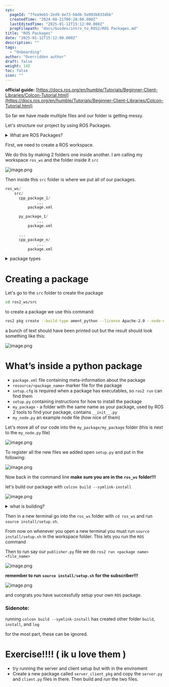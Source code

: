 ```yaml
---
sys:
  pageId: "7fea9eb5-2ed9-4e73-b6d6-5e093b833dbb"
  createdTime: "2024-08-21T00:28:00.000Z"
  lastEditedTime: "2025-01-12T15:12:00.000Z"
  propFilepath: "docs/Guides/intro_to_ROS2/ROS Packages.md"
title: "ROS Packages"
date: "2025-01-12T15:12:00.000Z"
description: ""
tags:
  - "Onboarding"
author: "Overridden author"
draft: false
weight: 145
toc: false
icon: ""
---
```


**official guide:** [https://docs.ros.org/en/humble/Tutorials/Beginner-Client-Libraries/Colcon-Tutorial.html](https://docs.ros.org/en/humble/Tutorials/Beginner-Client-Libraries/Colcon-Tutorial.html)

So far we have made multiple files and our folder is getting messy.

Let's structure our project by using ROS Packages.

<details>

<summary>What are ROS Packages?</summary>

ROS Packages are, as the name implies, packages of code that are highly sharable between ROS developers.

They consist of a folder, `package.xml` file, and source code

```python
      cpp_package_1/
		      ... imagine much code files here ..
          package.xml
```

</details>

First, we need to create a ROS workspace.

We do this by making 2 folders one inside another. I am calling my workspace `ros_ws` and the folder inside it `src`

![image.png](https://prod-files-secure.s3.us-west-2.amazonaws.com/d518164a-d88e-44d1-a4ee-3adb3bd8bce0/70706947-fd18-4537-a67b-e12946812d31/image.png?X-Amz-Algorithm=AWS4-HMAC-SHA256&X-Amz-Content-Sha256=UNSIGNED-PAYLOAD&X-Amz-Credential=ASIAZI2LB466ZVDWTEBA%2F20250227%2Fus-west-2%2Fs3%2Faws4_request&X-Amz-Date=20250227T110703Z&X-Amz-Expires=3600&X-Amz-Security-Token=IQoJb3JpZ2luX2VjEDkaCXVzLXdlc3QtMiJIMEYCIQCzveeoXRVLLom0jhdZ5Sef5NI%2Fy1cNdj6pkeftILzaUwIhALIVJ0g6qTeAehrEVxbkLxksq80r%2Fv8HfkHkHnfSRtCdKv8DCHIQABoMNjM3NDIzMTgzODA1Igx7JgdedMm9%2FeLPJfAq3AN0wQPTz0ytSINZ4ndv4%2BgschGu3czFasRs%2FtZUWWBi1HCBwHVsBInS%2FMVgwUWSo30UPRnENnvTefwLS10TOyqJh9t6%2B%2FXSo320CAvRzECMGDCqhyWaJW0FrmWXyygj7bQy8WzXUIqwrGmWQpeA3wXd3xz2ZvYMYtYjXjKQfGmAvhHH41J3LyqqzeMoFKoWQiWi0fY4dK01NFxLHUsXhX5yZslrUTGtQkoWG7k2zi2yBPQFIgeI0H3SN0BZCzVRZ%2FTXMiWijU6rwyBJ7V%2F%2BIYyDi9qe1p%2F0mj33GJt7kJqPM1FZju6GH6nVOaTuCHx6sMYAQ04GvXfyHzXOc3DFW72r0pDbEof1xrs2LknVPyq3l8vkRczmiA9ulqwArgFHAPeO32A25ZM5Hf%2FWqlk7V9JjIJlATxjHTokDPmN9ghJlbaEoewjaNePMzMWpTRMBe7nIwCXAy3lbgT08QRIQlAwfKnsccLeYYvoKkFeNT5ENAXfBWT9HBDWp1pbTzdxV87evH1NqI3t776lvVrC51pPvMRjAAX5UX%2BEeL%2FvPS8E9iZMKwKqMfAvobNFcpz1cGcOCZH3o9i0IMhMDWlVvi%2BLG9Jy0wTgN9cjJn14CNlGWhIL2jXln2QTYXDXa0zCv0oC%2BBjqkAaucwucGavFUA2s1RBvp9wYp5%2BQy%2FGCBDZb9%2FtomzcDot6UaSBelobtGi6djuSOJFRDmbtZe5GzXelce5chown23FXlSy4lnxyTH2EaToYZXuH1ekaanmGYIwlOa37NGFYm8xsSXrNQQVgTyj3KHFxxlSjSVPrUvFR8N2wRbzdUENqXnxEwosl5xkaPPQVmftRxH2GgIG6WQbx3FqHvXHkqsa7qd&X-Amz-Signature=edb59c6ad69a6b36fe518745261cc4766b73612bb0afcb34c5bc28e54cea59a5&X-Amz-SignedHeaders=host&x-id=GetObject)

Then inside this `src` folder is where we put all of our packages.

```python
ros_ws/
    src/
      cpp_package_1/
		      ...
          package.xml

      py_package_1/
		      ...
          package.xml

      ...
      cpp_package_n/
		      ...
          package.xml

```

<details>

<summary>package types</summary>

packages can be either `C++` or python.

the intern file structure is different for each but for this guide we will stick to creating python packages

</details>

# Creating a package

Let's go to the `src` folder to create the package

```bash
cd ros2_ws/src
```

to create a package we use this command:

```bash
ros2 pkg create --build-type ament_python --license Apache-2.0 --node-name my_node my_package
```

a bunch of text should have been printed out but the result should look something like this:

![image.png](https://prod-files-secure.s3.us-west-2.amazonaws.com/d518164a-d88e-44d1-a4ee-3adb3bd8bce0/e6cf1e3f-8512-4a3e-b131-079f800bf3e8/image.png?X-Amz-Algorithm=AWS4-HMAC-SHA256&X-Amz-Content-Sha256=UNSIGNED-PAYLOAD&X-Amz-Credential=ASIAZI2LB466ZVDWTEBA%2F20250227%2Fus-west-2%2Fs3%2Faws4_request&X-Amz-Date=20250227T110703Z&X-Amz-Expires=3600&X-Amz-Security-Token=IQoJb3JpZ2luX2VjEDkaCXVzLXdlc3QtMiJIMEYCIQCzveeoXRVLLom0jhdZ5Sef5NI%2Fy1cNdj6pkeftILzaUwIhALIVJ0g6qTeAehrEVxbkLxksq80r%2Fv8HfkHkHnfSRtCdKv8DCHIQABoMNjM3NDIzMTgzODA1Igx7JgdedMm9%2FeLPJfAq3AN0wQPTz0ytSINZ4ndv4%2BgschGu3czFasRs%2FtZUWWBi1HCBwHVsBInS%2FMVgwUWSo30UPRnENnvTefwLS10TOyqJh9t6%2B%2FXSo320CAvRzECMGDCqhyWaJW0FrmWXyygj7bQy8WzXUIqwrGmWQpeA3wXd3xz2ZvYMYtYjXjKQfGmAvhHH41J3LyqqzeMoFKoWQiWi0fY4dK01NFxLHUsXhX5yZslrUTGtQkoWG7k2zi2yBPQFIgeI0H3SN0BZCzVRZ%2FTXMiWijU6rwyBJ7V%2F%2BIYyDi9qe1p%2F0mj33GJt7kJqPM1FZju6GH6nVOaTuCHx6sMYAQ04GvXfyHzXOc3DFW72r0pDbEof1xrs2LknVPyq3l8vkRczmiA9ulqwArgFHAPeO32A25ZM5Hf%2FWqlk7V9JjIJlATxjHTokDPmN9ghJlbaEoewjaNePMzMWpTRMBe7nIwCXAy3lbgT08QRIQlAwfKnsccLeYYvoKkFeNT5ENAXfBWT9HBDWp1pbTzdxV87evH1NqI3t776lvVrC51pPvMRjAAX5UX%2BEeL%2FvPS8E9iZMKwKqMfAvobNFcpz1cGcOCZH3o9i0IMhMDWlVvi%2BLG9Jy0wTgN9cjJn14CNlGWhIL2jXln2QTYXDXa0zCv0oC%2BBjqkAaucwucGavFUA2s1RBvp9wYp5%2BQy%2FGCBDZb9%2FtomzcDot6UaSBelobtGi6djuSOJFRDmbtZe5GzXelce5chown23FXlSy4lnxyTH2EaToYZXuH1ekaanmGYIwlOa37NGFYm8xsSXrNQQVgTyj3KHFxxlSjSVPrUvFR8N2wRbzdUENqXnxEwosl5xkaPPQVmftRxH2GgIG6WQbx3FqHvXHkqsa7qd&X-Amz-Signature=7d50aec70d81b66f0a3e6619da777f38ab0c7997552ebc08420d6f4f96224ecc&X-Amz-SignedHeaders=host&x-id=GetObject)

# What’s inside a python package

- `package.xml` file containing meta-information about the package
- `resource/<package_name>` marker file for the package
- `setup.cfg` is required when a package has executables, so `ros2 run` can find them
- `setup.py` containing instructions for how to install the package
- `my_package` - a folder with the same name as your package, used by ROS 2 tools to find your package, contains `__init__.py`
- `my_node.py` an example node file (how nice of them)

Let's move all of our code into the `my_package/my_package` folder (this is next to the `my_node.py` file)

![image.png](https://prod-files-secure.s3.us-west-2.amazonaws.com/d518164a-d88e-44d1-a4ee-3adb3bd8bce0/9ce58f11-0da9-4d3e-b86d-506a9685d378/image.png?X-Amz-Algorithm=AWS4-HMAC-SHA256&X-Amz-Content-Sha256=UNSIGNED-PAYLOAD&X-Amz-Credential=ASIAZI2LB466ZVDWTEBA%2F20250227%2Fus-west-2%2Fs3%2Faws4_request&X-Amz-Date=20250227T110703Z&X-Amz-Expires=3600&X-Amz-Security-Token=IQoJb3JpZ2luX2VjEDkaCXVzLXdlc3QtMiJIMEYCIQCzveeoXRVLLom0jhdZ5Sef5NI%2Fy1cNdj6pkeftILzaUwIhALIVJ0g6qTeAehrEVxbkLxksq80r%2Fv8HfkHkHnfSRtCdKv8DCHIQABoMNjM3NDIzMTgzODA1Igx7JgdedMm9%2FeLPJfAq3AN0wQPTz0ytSINZ4ndv4%2BgschGu3czFasRs%2FtZUWWBi1HCBwHVsBInS%2FMVgwUWSo30UPRnENnvTefwLS10TOyqJh9t6%2B%2FXSo320CAvRzECMGDCqhyWaJW0FrmWXyygj7bQy8WzXUIqwrGmWQpeA3wXd3xz2ZvYMYtYjXjKQfGmAvhHH41J3LyqqzeMoFKoWQiWi0fY4dK01NFxLHUsXhX5yZslrUTGtQkoWG7k2zi2yBPQFIgeI0H3SN0BZCzVRZ%2FTXMiWijU6rwyBJ7V%2F%2BIYyDi9qe1p%2F0mj33GJt7kJqPM1FZju6GH6nVOaTuCHx6sMYAQ04GvXfyHzXOc3DFW72r0pDbEof1xrs2LknVPyq3l8vkRczmiA9ulqwArgFHAPeO32A25ZM5Hf%2FWqlk7V9JjIJlATxjHTokDPmN9ghJlbaEoewjaNePMzMWpTRMBe7nIwCXAy3lbgT08QRIQlAwfKnsccLeYYvoKkFeNT5ENAXfBWT9HBDWp1pbTzdxV87evH1NqI3t776lvVrC51pPvMRjAAX5UX%2BEeL%2FvPS8E9iZMKwKqMfAvobNFcpz1cGcOCZH3o9i0IMhMDWlVvi%2BLG9Jy0wTgN9cjJn14CNlGWhIL2jXln2QTYXDXa0zCv0oC%2BBjqkAaucwucGavFUA2s1RBvp9wYp5%2BQy%2FGCBDZb9%2FtomzcDot6UaSBelobtGi6djuSOJFRDmbtZe5GzXelce5chown23FXlSy4lnxyTH2EaToYZXuH1ekaanmGYIwlOa37NGFYm8xsSXrNQQVgTyj3KHFxxlSjSVPrUvFR8N2wRbzdUENqXnxEwosl5xkaPPQVmftRxH2GgIG6WQbx3FqHvXHkqsa7qd&X-Amz-Signature=44466f65b5426992634e07b8465b88be2008662d1aad93bddee496f396e6010c&X-Amz-SignedHeaders=host&x-id=GetObject)

To register all the new files we added open `setup.py` and put in the following:

![image.png](https://prod-files-secure.s3.us-west-2.amazonaws.com/d518164a-d88e-44d1-a4ee-3adb3bd8bce0/1cd7c262-4cae-4496-9d75-c178537d24a2/image.png?X-Amz-Algorithm=AWS4-HMAC-SHA256&X-Amz-Content-Sha256=UNSIGNED-PAYLOAD&X-Amz-Credential=ASIAZI2LB466ZVDWTEBA%2F20250227%2Fus-west-2%2Fs3%2Faws4_request&X-Amz-Date=20250227T110703Z&X-Amz-Expires=3600&X-Amz-Security-Token=IQoJb3JpZ2luX2VjEDkaCXVzLXdlc3QtMiJIMEYCIQCzveeoXRVLLom0jhdZ5Sef5NI%2Fy1cNdj6pkeftILzaUwIhALIVJ0g6qTeAehrEVxbkLxksq80r%2Fv8HfkHkHnfSRtCdKv8DCHIQABoMNjM3NDIzMTgzODA1Igx7JgdedMm9%2FeLPJfAq3AN0wQPTz0ytSINZ4ndv4%2BgschGu3czFasRs%2FtZUWWBi1HCBwHVsBInS%2FMVgwUWSo30UPRnENnvTefwLS10TOyqJh9t6%2B%2FXSo320CAvRzECMGDCqhyWaJW0FrmWXyygj7bQy8WzXUIqwrGmWQpeA3wXd3xz2ZvYMYtYjXjKQfGmAvhHH41J3LyqqzeMoFKoWQiWi0fY4dK01NFxLHUsXhX5yZslrUTGtQkoWG7k2zi2yBPQFIgeI0H3SN0BZCzVRZ%2FTXMiWijU6rwyBJ7V%2F%2BIYyDi9qe1p%2F0mj33GJt7kJqPM1FZju6GH6nVOaTuCHx6sMYAQ04GvXfyHzXOc3DFW72r0pDbEof1xrs2LknVPyq3l8vkRczmiA9ulqwArgFHAPeO32A25ZM5Hf%2FWqlk7V9JjIJlATxjHTokDPmN9ghJlbaEoewjaNePMzMWpTRMBe7nIwCXAy3lbgT08QRIQlAwfKnsccLeYYvoKkFeNT5ENAXfBWT9HBDWp1pbTzdxV87evH1NqI3t776lvVrC51pPvMRjAAX5UX%2BEeL%2FvPS8E9iZMKwKqMfAvobNFcpz1cGcOCZH3o9i0IMhMDWlVvi%2BLG9Jy0wTgN9cjJn14CNlGWhIL2jXln2QTYXDXa0zCv0oC%2BBjqkAaucwucGavFUA2s1RBvp9wYp5%2BQy%2FGCBDZb9%2FtomzcDot6UaSBelobtGi6djuSOJFRDmbtZe5GzXelce5chown23FXlSy4lnxyTH2EaToYZXuH1ekaanmGYIwlOa37NGFYm8xsSXrNQQVgTyj3KHFxxlSjSVPrUvFR8N2wRbzdUENqXnxEwosl5xkaPPQVmftRxH2GgIG6WQbx3FqHvXHkqsa7qd&X-Amz-Signature=29a1b06d8cc0bdc3905bbf343f2800b827b1611c23f02804d5550379dff981e3&X-Amz-SignedHeaders=host&x-id=GetObject)

Now back in the command line **make sure you are in the** **`ros_ws`** **folder!!!**

let's build our package with `colcon build --symlink-install`

![image.png](https://prod-files-secure.s3.us-west-2.amazonaws.com/d518164a-d88e-44d1-a4ee-3adb3bd8bce0/2f2a0d27-b173-48fd-b189-5f5c0ce65619/image.png?X-Amz-Algorithm=AWS4-HMAC-SHA256&X-Amz-Content-Sha256=UNSIGNED-PAYLOAD&X-Amz-Credential=ASIAZI2LB466ZVDWTEBA%2F20250227%2Fus-west-2%2Fs3%2Faws4_request&X-Amz-Date=20250227T110703Z&X-Amz-Expires=3600&X-Amz-Security-Token=IQoJb3JpZ2luX2VjEDkaCXVzLXdlc3QtMiJIMEYCIQCzveeoXRVLLom0jhdZ5Sef5NI%2Fy1cNdj6pkeftILzaUwIhALIVJ0g6qTeAehrEVxbkLxksq80r%2Fv8HfkHkHnfSRtCdKv8DCHIQABoMNjM3NDIzMTgzODA1Igx7JgdedMm9%2FeLPJfAq3AN0wQPTz0ytSINZ4ndv4%2BgschGu3czFasRs%2FtZUWWBi1HCBwHVsBInS%2FMVgwUWSo30UPRnENnvTefwLS10TOyqJh9t6%2B%2FXSo320CAvRzECMGDCqhyWaJW0FrmWXyygj7bQy8WzXUIqwrGmWQpeA3wXd3xz2ZvYMYtYjXjKQfGmAvhHH41J3LyqqzeMoFKoWQiWi0fY4dK01NFxLHUsXhX5yZslrUTGtQkoWG7k2zi2yBPQFIgeI0H3SN0BZCzVRZ%2FTXMiWijU6rwyBJ7V%2F%2BIYyDi9qe1p%2F0mj33GJt7kJqPM1FZju6GH6nVOaTuCHx6sMYAQ04GvXfyHzXOc3DFW72r0pDbEof1xrs2LknVPyq3l8vkRczmiA9ulqwArgFHAPeO32A25ZM5Hf%2FWqlk7V9JjIJlATxjHTokDPmN9ghJlbaEoewjaNePMzMWpTRMBe7nIwCXAy3lbgT08QRIQlAwfKnsccLeYYvoKkFeNT5ENAXfBWT9HBDWp1pbTzdxV87evH1NqI3t776lvVrC51pPvMRjAAX5UX%2BEeL%2FvPS8E9iZMKwKqMfAvobNFcpz1cGcOCZH3o9i0IMhMDWlVvi%2BLG9Jy0wTgN9cjJn14CNlGWhIL2jXln2QTYXDXa0zCv0oC%2BBjqkAaucwucGavFUA2s1RBvp9wYp5%2BQy%2FGCBDZb9%2FtomzcDot6UaSBelobtGi6djuSOJFRDmbtZe5GzXelce5chown23FXlSy4lnxyTH2EaToYZXuH1ekaanmGYIwlOa37NGFYm8xsSXrNQQVgTyj3KHFxxlSjSVPrUvFR8N2wRbzdUENqXnxEwosl5xkaPPQVmftRxH2GgIG6WQbx3FqHvXHkqsa7qd&X-Amz-Signature=cac9752313e502cd95b07eca2736350894d093bfa72d7bd4547945262d050834&X-Amz-SignedHeaders=host&x-id=GetObject)

<details>

<summary>what is building?</summary>

if you are a CS major at Rose-Hulman you will learn the answer to this in CSSE132

but TLDR; is it combines all the code files into one program that can be run easily 

</details>

Then in a new terminal go into the `ros_ws` folder with `cd ros_ws` and run `source install/setup.sh`. 

From now on whenever you open a new terminal you must run `source install/setup.sh` in the workspace folder. This lets you run the `ROS` command

Then to run say our `publisher.py` file we do `ros2 run <package name> <file_name>`

![image.png](https://prod-files-secure.s3.us-west-2.amazonaws.com/d518164a-d88e-44d1-a4ee-3adb3bd8bce0/4f4b1219-3a44-4632-aa0a-ce3471699f59/image.png?X-Amz-Algorithm=AWS4-HMAC-SHA256&X-Amz-Content-Sha256=UNSIGNED-PAYLOAD&X-Amz-Credential=ASIAZI2LB466ZVDWTEBA%2F20250227%2Fus-west-2%2Fs3%2Faws4_request&X-Amz-Date=20250227T110703Z&X-Amz-Expires=3600&X-Amz-Security-Token=IQoJb3JpZ2luX2VjEDkaCXVzLXdlc3QtMiJIMEYCIQCzveeoXRVLLom0jhdZ5Sef5NI%2Fy1cNdj6pkeftILzaUwIhALIVJ0g6qTeAehrEVxbkLxksq80r%2Fv8HfkHkHnfSRtCdKv8DCHIQABoMNjM3NDIzMTgzODA1Igx7JgdedMm9%2FeLPJfAq3AN0wQPTz0ytSINZ4ndv4%2BgschGu3czFasRs%2FtZUWWBi1HCBwHVsBInS%2FMVgwUWSo30UPRnENnvTefwLS10TOyqJh9t6%2B%2FXSo320CAvRzECMGDCqhyWaJW0FrmWXyygj7bQy8WzXUIqwrGmWQpeA3wXd3xz2ZvYMYtYjXjKQfGmAvhHH41J3LyqqzeMoFKoWQiWi0fY4dK01NFxLHUsXhX5yZslrUTGtQkoWG7k2zi2yBPQFIgeI0H3SN0BZCzVRZ%2FTXMiWijU6rwyBJ7V%2F%2BIYyDi9qe1p%2F0mj33GJt7kJqPM1FZju6GH6nVOaTuCHx6sMYAQ04GvXfyHzXOc3DFW72r0pDbEof1xrs2LknVPyq3l8vkRczmiA9ulqwArgFHAPeO32A25ZM5Hf%2FWqlk7V9JjIJlATxjHTokDPmN9ghJlbaEoewjaNePMzMWpTRMBe7nIwCXAy3lbgT08QRIQlAwfKnsccLeYYvoKkFeNT5ENAXfBWT9HBDWp1pbTzdxV87evH1NqI3t776lvVrC51pPvMRjAAX5UX%2BEeL%2FvPS8E9iZMKwKqMfAvobNFcpz1cGcOCZH3o9i0IMhMDWlVvi%2BLG9Jy0wTgN9cjJn14CNlGWhIL2jXln2QTYXDXa0zCv0oC%2BBjqkAaucwucGavFUA2s1RBvp9wYp5%2BQy%2FGCBDZb9%2FtomzcDot6UaSBelobtGi6djuSOJFRDmbtZe5GzXelce5chown23FXlSy4lnxyTH2EaToYZXuH1ekaanmGYIwlOa37NGFYm8xsSXrNQQVgTyj3KHFxxlSjSVPrUvFR8N2wRbzdUENqXnxEwosl5xkaPPQVmftRxH2GgIG6WQbx3FqHvXHkqsa7qd&X-Amz-Signature=4ab79f92aa3a0c3fca39321384a0a9e8340534a316a78969d3f1ab3b76417e8e&X-Amz-SignedHeaders=host&x-id=GetObject)

**remember to run** **`source install/setup.sh`** **for the subscriber!!!**

![image.png](https://prod-files-secure.s3.us-west-2.amazonaws.com/d518164a-d88e-44d1-a4ee-3adb3bd8bce0/02121119-dad4-49ec-8356-c956108b4243/image.png?X-Amz-Algorithm=AWS4-HMAC-SHA256&X-Amz-Content-Sha256=UNSIGNED-PAYLOAD&X-Amz-Credential=ASIAZI2LB466ZVDWTEBA%2F20250227%2Fus-west-2%2Fs3%2Faws4_request&X-Amz-Date=20250227T110703Z&X-Amz-Expires=3600&X-Amz-Security-Token=IQoJb3JpZ2luX2VjEDkaCXVzLXdlc3QtMiJIMEYCIQCzveeoXRVLLom0jhdZ5Sef5NI%2Fy1cNdj6pkeftILzaUwIhALIVJ0g6qTeAehrEVxbkLxksq80r%2Fv8HfkHkHnfSRtCdKv8DCHIQABoMNjM3NDIzMTgzODA1Igx7JgdedMm9%2FeLPJfAq3AN0wQPTz0ytSINZ4ndv4%2BgschGu3czFasRs%2FtZUWWBi1HCBwHVsBInS%2FMVgwUWSo30UPRnENnvTefwLS10TOyqJh9t6%2B%2FXSo320CAvRzECMGDCqhyWaJW0FrmWXyygj7bQy8WzXUIqwrGmWQpeA3wXd3xz2ZvYMYtYjXjKQfGmAvhHH41J3LyqqzeMoFKoWQiWi0fY4dK01NFxLHUsXhX5yZslrUTGtQkoWG7k2zi2yBPQFIgeI0H3SN0BZCzVRZ%2FTXMiWijU6rwyBJ7V%2F%2BIYyDi9qe1p%2F0mj33GJt7kJqPM1FZju6GH6nVOaTuCHx6sMYAQ04GvXfyHzXOc3DFW72r0pDbEof1xrs2LknVPyq3l8vkRczmiA9ulqwArgFHAPeO32A25ZM5Hf%2FWqlk7V9JjIJlATxjHTokDPmN9ghJlbaEoewjaNePMzMWpTRMBe7nIwCXAy3lbgT08QRIQlAwfKnsccLeYYvoKkFeNT5ENAXfBWT9HBDWp1pbTzdxV87evH1NqI3t776lvVrC51pPvMRjAAX5UX%2BEeL%2FvPS8E9iZMKwKqMfAvobNFcpz1cGcOCZH3o9i0IMhMDWlVvi%2BLG9Jy0wTgN9cjJn14CNlGWhIL2jXln2QTYXDXa0zCv0oC%2BBjqkAaucwucGavFUA2s1RBvp9wYp5%2BQy%2FGCBDZb9%2FtomzcDot6UaSBelobtGi6djuSOJFRDmbtZe5GzXelce5chown23FXlSy4lnxyTH2EaToYZXuH1ekaanmGYIwlOa37NGFYm8xsSXrNQQVgTyj3KHFxxlSjSVPrUvFR8N2wRbzdUENqXnxEwosl5xkaPPQVmftRxH2GgIG6WQbx3FqHvXHkqsa7qd&X-Amz-Signature=cec564806ca9bbb97bc618d35542d7e99f5cbc7dbe7deaa3e98cc242e20d6842&X-Amz-SignedHeaders=host&x-id=GetObject)

and congrats you have successfully setup your own `ROS` package.

### Sidenote:

running `colcon build --symlink-install` has created other folder `build`, `install`, and `log`

for the most part, these can be ignored.

# Exercise!!!! ( ik u love them )

- try running the server and client setup but with in the enviroment
- Create a new package called `server_client_pkg` and copy the `server.py` and `client.py` files in there. Then build and run the two files.
